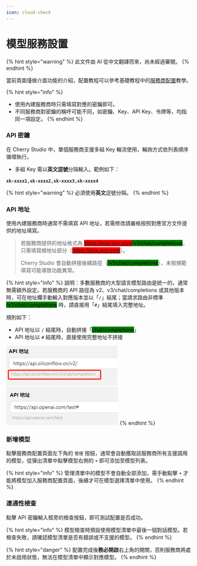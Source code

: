 ```yaml
---
icon: cloud-check
---
```

# 模型服務設置


{% hint style="warning" %}
此文件由 AI 從中文翻譯而來，尚未經過審閱。
{% endhint %}




當前頁面僅做介面功能的介紹，配置教程可以參考基礎教程中的[服務商配置](../../../pre-basic/providers/)教學。

{% hint style="info" %}
* 使用內建服務商時只需填寫對應的密鑰即可。
* 不同服務商對密鑰的稱呼可能不同，如密鑰、Key、API Key、令牌等，均指同一項設定。
{% endhint %}

### API 密鑰

在 Cherry Studio 中，單個服務商支援多組 Key 輪流使用，輪詢方式依列表順序循環執行。

* 多組 Key 需以**英文逗號**分隔輸入。範例如下：

<pre><code><strong>sk-xxxx1,sk-xxxx2,sk-xxxx3,sk-xxxx4
</strong></code></pre>

{% hint style="warning" %}
必須使用**英文**逗號分隔。
{% endhint %}

### API 地址

使用內建服務商時通常不需填寫 API 地址，若需修改請嚴格按照對應官方文件提供的地址填寫。

> 若服務商提供的地址格式為 <mark style="background-color:red;">https://xxx.xxx.com</mark><mark style="background-color:green;">/v1/chat/completions</mark>，只需填寫根地址部分（<mark style="background-color:red;">https://xxx.xxx.com</mark>）。
>
> Cherry Studio 會自動拼接後續路徑（<mark style="background-color:green;">/v1/chat/completions</mark>），未按規範填寫可能導致功能異常。

{% hint style="info" %}
說明：多數服務商的大型語言模型路由是統一的，通常無需額外設定。若服務商的 API 路徑為 v2、v3/chat/completions 或其他版本時，可在地址欄手動輸入對應版本並以「`/`」結尾；當請求路由非標準 <mark style="background-color:green;">/v1/chat/completions</mark> 時，請直接用「`#`」結尾填入完整地址。

規則如下：
* API 地址以 `/` 結尾時，自動拼接「<mark style="background-color:green;">chat/completions</mark>」
* API 地址以 `#` 結尾時，直接使用完整地址不拼接

<img src="../../../.gitbook/assets/image (1) (1) (1) (1) (1) (1) (1) (1) (1).png" alt="" data-size="original"><img src="../../../.gitbook/assets/image (15).png" alt="" data-size="original">
{% endhint %}

### 新增模型

點擊服務商配置頁面左下角的 `管理` 按鈕，通常會自動獲取該服務商所有支援調用的模型，從彈出清單中點擊模型右側的 `+` 即可添加至模型列表。

{% hint style="info" %}
管理清單中的模型不會自動全部添加，需手動點擊 `+` 才能將模型加入服務商配置頁面，後續才可在模型選擇清單中使用。
{% endhint %}

### 連通性檢查

點擊 API 密鑰輸入框旁的檢查按鈕，即可測試配置是否成功。

{% hint style="info" %}
模型檢查時預設使用模型清單中最後一個對話模型。若檢查失敗，請確認模型清單是否有錯誤或不支援的模型。
{% endhint %}

{% hint style="danger" %}
配置完成後**務必開啟**右上角的開關，否則服務商將處於未啟用狀態，無法在模型清單中顯示對應模型。
{% endhint %}